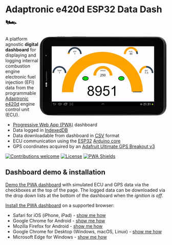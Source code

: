 # Adaptronic e420d ESP32 Data Dash 🏎️

<img align="right" src="./doc/dashboard-animated.gif?raw=true">

A platform agnostic **digital dashboard** for displaying and logging internal combustion engine electronic fuel injection (EFI) data from the programmable [Adaptronic e420d](https://www.google.com/search?tbm=isch&q=Adaptronic+e420d) engine control unit (ECU).

- [Progressive Web App (PWA)](https://en.wikipedia.org/wiki/Progressive_web_application) dashboard
- Data logged in [IndexedDB](https://en.wikipedia.org/wiki/Indexed_Database_API)
- Data downloadable from dashboard in [CSV](https://en.wikipedia.org/wiki/Comma-separated_values) format
- ECU communication using the [ESP32](https://en.wikipedia.org/wiki/ESP32) [Arduino core](https://github.com/espressif/arduino-esp32)
- GPS coordinates acquired by an [Adafruit Ultimate GPS Breakout v3](https://www.adafruit.com/product/746)

[![Contributions welcome](https://img.shields.io/badge/contributions-welcome-orange.svg)](https://github.com/ehendrikd/Adaptronic-e420d-ESP32-Data-Dash/pulls)
[![License](https://img.shields.io/badge/license-MIT-blue.svg)](https://opensource.org/licenses/MIT)
[![PWA Shields](https://www.pwa-shields.com/1.0.0/series/install/purple.svg)](https://ehendrikd.github.io/Adaptronic-e420d-ESP32-Data-Dash/dash/html)

## Dashboard demo & installation

[Demo the PWA dashboard](https://ehendrikd.github.io/dashboard-demo) with simulated ECU and GPS data via the checkboxes at the top of the page. The logged data can be downloaded via the drop down lists at the bottom of the dashboard when the *ignition is off*.
<!--
<img align="right" src="https://img.youtube.com/vi/JcmNZFP9-5Q/hqdefault.jpg" style="height: 50%; width: 50%;">
-->
[Install the PWA dashboard](https://ehendrikd.github.io/Adaptronic-e420d-ESP32-Data-Dash/dash/html) on a supported browser:

- Safari for iOS (iPhone, iPad) - [show me how](https://www.macrumors.com/how-to/add-a-web-link-to-home-screen-iphone-ipad)
- Google Chrome for Android - [show me how](https://support.google.com/chrome/answer/9658361?co=GENIE.Platform%3DAndroid&hl=en&oco=1)
- Mozilla Firefox for Android - [show me how](https://developer.mozilla.org/en-US/docs/Web/Progressive_web_apps/Add_to_home_screen)
- Google Chrome for Desktop (Windows, macOS, Linux) - [show me how](https://support.google.com/chrome/answer/9658361?co=GENIE.Platform%3DDesktop&hl=en&oco=1)
- Microsoft Edge for Windows - [show me how](https://docs.microsoft.com/en-us/microsoft-edge/progressive-web-apps-chromium/#pwas-on-microsoft-edge-chromium)

<!--
## Use in the wild

[![Watch the video](https://img.youtube.com/vi/JcmNZFP9-5Q/hqdefault.jpg)](https://www.youtube.com/watch?v=JcmNZFP9-5Q)
-->
<!--
# Implementation

The system is comprised of two main components, the *digital dashoard* software and the *data acquisition unit* (DAU), or black box that contains all the electronic bits.

## Digital dashboard

## DAU
->
<!--
# Adaptronic-e420d-ESP32-Data-Dash

Ardunio sketch for ESP32 that reads data from an Adaptronic e420d ECU. This is achieved by sending MODBUS read register requests through a Sparkfun MAX3232 RS232 to TTL board connected to the e420d serial out 2.5mm socket. GPS data is read from an Adafruit Ultimate GPS Breakout. Fuel tank level read via analogue input. 3.3v - 5v converted from car 12v via LM2596 step down module. ESP32 creates a WiFi hotspot and HTTP server that serves JSON data when requested. Dashboard HTML file can be run on any device with a web browser connected to the ESP32 hotspot to request and render dashboard guages (currently using a 7" Android tablet).

# Wiring

![Wiring](wiring.png)

# Todo

* Log data
* Display logged data
* Create immobilizer with fuel cut
-->

